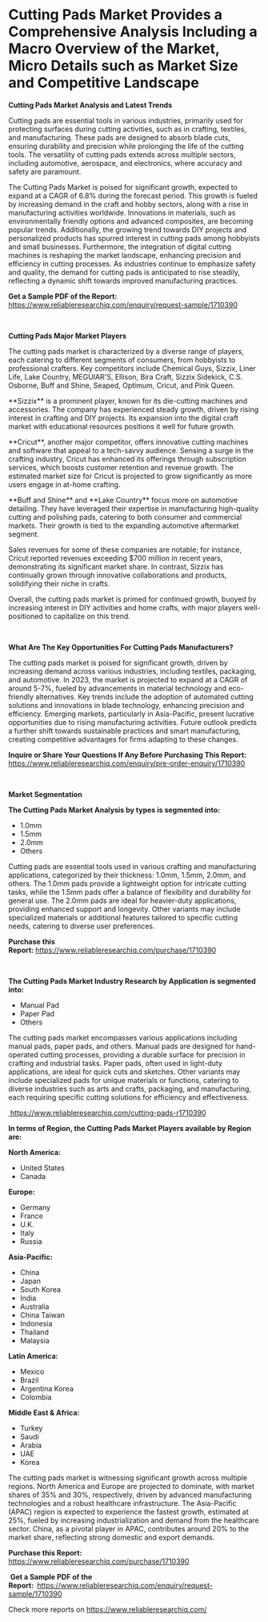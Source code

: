<p><h1>Cutting Pads Market Provides a Comprehensive Analysis Including a Macro Overview of the Market, Micro Details such as Market Size and Competitive Landscape</h1></p><p><strong>Cutting Pads Market Analysis and Latest Trends</strong></p>
<p><p>Cutting pads are essential tools in various industries, primarily used for protecting surfaces during cutting activities, such as in crafting, textiles, and manufacturing. These pads are designed to absorb blade cuts, ensuring durability and precision while prolonging the life of the cutting tools. The versatility of cutting pads extends across multiple sectors, including automotive, aerospace, and electronics, where accuracy and safety are paramount.</p><p>The Cutting Pads Market is poised for significant growth, expected to expand at a CAGR of 6.8% during the forecast period. This growth is fueled by increasing demand in the craft and hobby sectors, along with a rise in manufacturing activities worldwide. Innovations in materials, such as environmentally friendly options and advanced composites, are becoming popular trends. Additionally, the growing trend towards DIY projects and personalized products has spurred interest in cutting pads among hobbyists and small businesses. Furthermore, the integration of digital cutting machines is reshaping the market landscape, enhancing precision and efficiency in cutting processes. As industries continue to emphasize safety and quality, the demand for cutting pads is anticipated to rise steadily, reflecting a dynamic shift towards improved manufacturing practices.</p></p>
<p><strong>Get a Sample PDF of the Report:&nbsp;</strong> <a href="https://www.reliableresearchiq.com/enquiry/request-sample/1710390?utm_campaign=1129&utm_medium=2&utm_source=Github&utm_content=ia&utm_term=07022025&utm_id=cutting-pads">https://www.reliableresearchiq.com/enquiry/request-sample/1710390</a></p>
<p>&nbsp;</p>
<p><strong>Cutting Pads Major Market Players</strong></p>
<p><p>The cutting pads market is characterized by a diverse range of players, each catering to different segments of consumers, from hobbyists to professional crafters. Key competitors include Chemical Guys, Sizzix, Liner Life, Lake Country, MEGUIAR'S, Ellison, Bira Craft, Sizzix Sidekick, C.S. Osborne, Buff and Shine, Seaped, Optimum, Cricut, and Pink Queen.</p><p>**Sizzix** is a prominent player, known for its die-cutting machines and accessories. The company has experienced steady growth, driven by rising interest in crafting and DIY projects. Its expansion into the digital craft market with educational resources positions it well for future growth.</p><p>**Cricut**, another major competitor, offers innovative cutting machines and software that appeal to a tech-savvy audience. Sensing a surge in the crafting industry, Cricut has enhanced its offerings through subscription services, which boosts customer retention and revenue growth. The estimated market size for Cricut is projected to grow significantly as more users engage in at-home crafting.</p><p>**Buff and Shine** and **Lake Country** focus more on automotive detailing. They have leveraged their expertise in manufacturing high-quality cutting and polishing pads, catering to both consumer and commercial markets. Their growth is tied to the expanding automotive aftermarket segment.</p><p>Sales revenues for some of these companies are notable; for instance, Cricut reported revenues exceeding $700 million in recent years, demonstrating its significant market share. In contrast, Sizzix has continually grown through innovative collaborations and products, solidifying their niche in crafts.</p><p>Overall, the cutting pads market is primed for continued growth, buoyed by increasing interest in DIY activities and home crafts, with major players well-positioned to capitalize on this trend.</p></p>
<p>&nbsp;</p>
<p><strong>What Are The Key Opportunities For Cutting Pads Manufacturers?</strong></p>
<p><p>The cutting pads market is poised for significant growth, driven by increasing demand across various industries, including textiles, packaging, and automotive. In 2023, the market is projected to expand at a CAGR of around 5-7%, fueled by advancements in material technology and eco-friendly alternatives. Key trends include the adoption of automated cutting solutions and innovations in blade technology, enhancing precision and efficiency. Emerging markets, particularly in Asia-Pacific, present lucrative opportunities due to rising manufacturing activities. Future outlook predicts a further shift towards sustainable practices and smart manufacturing, creating competitive advantages for firms adapting to these changes.</p></p>
<p><strong>Inquire or Share Your Questions If Any Before Purchasing This Report:</strong> <a href="https://www.reliableresearchiq.com/enquiry/pre-order-enquiry/1710390?utm_campaign=1129&utm_medium=2&utm_source=Github&utm_content=ia&utm_term=07022025&utm_id=cutting-pads">https://www.reliableresearchiq.com/enquiry/pre-order-enquiry/1710390</a></p>
<p>&nbsp;</p>
<p><strong>Market Segmentation</strong></p>
<p><strong>The Cutting Pads Market Analysis by types is segmented into:</strong></p>
<p><ul><li>1.0mm</li><li>1.5mm</li><li>2.0mm</li><li>Others</li></ul></p>
<p><p>Cutting pads are essential tools used in various crafting and manufacturing applications, categorized by their thickness: 1.0mm, 1.5mm, 2.0mm, and others. The 1.0mm pads provide a lightweight option for intricate cutting tasks, while the 1.5mm pads offer a balance of flexibility and durability for general use. The 2.0mm pads are ideal for heavier-duty applications, providing enhanced support and longevity. Other variants may include specialized materials or additional features tailored to specific cutting needs, catering to diverse user preferences.</p></p>
<p><strong>Purchase this Report:&nbsp;</strong><a href="https://www.reliableresearchiq.com/purchase/1710390?utm_campaign=1129&utm_medium=2&utm_source=Github&utm_content=ia&utm_term=07022025&utm_id=cutting-pads">https://www.reliableresearchiq.com/purchase/1710390</a></p>
<p>&nbsp;</p>
<p><strong>The Cutting Pads Market Industry Research by Application is segmented into:</strong></p>
<p><ul><li>Manual Pad</li><li>Paper Pad</li><li>Others</li></ul></p>
<p><p>The cutting pads market encompasses various applications including manual pads, paper pads, and others. Manual pads are designed for hand-operated cutting processes, providing a durable surface for precision in crafting and industrial tasks. Paper pads, often used in light-duty applications, are ideal for quick cuts and sketches. Other variants may include specialized pads for unique materials or functions, catering to diverse industries such as arts and crafts, packaging, and manufacturing, each requiring specific cutting solutions for efficiency and effectiveness.</p></p>
<p><a href="https://www.reliableresearchiq.com/cutting-pads-r1710390?utm_campaign=1129&utm_medium=2&utm_source=Github&utm_content=ia&utm_term=07022025&utm_id=cutting-pads">&nbsp;https://www.reliableresearchiq.com/cutting-pads-r1710390</a></p>
<p><strong>In terms of Region, the Cutting Pads Market Players available by Region are:</strong></p>
<p>
    <p> <strong> North America: </strong>
        <ul>
            <li>United States</li>
            <li>Canada</li>
        </ul>
        </p> 
    <p> <strong> Europe: </strong>
        <ul>
            <li>Germany</li>
            <li>France</li>
            <li>U.K.</li>
            <li>Italy</li>
            <li>Russia</li>
        </ul>
        </p> 
    <p> <strong> Asia-Pacific: </strong>
        <ul>
            <li>China</li>
            <li>Japan</li>
            <li>South Korea</li>
            <li>India</li>
            <li>Australia</li>
            <li>China Taiwan</li>
            <li>Indonesia</li>
            <li>Thailand</li>
            <li>Malaysia</li>
        </ul>
        </p> 
    <p> <strong> Latin America: </strong>
        <ul>
            <li>Mexico</li>
            <li>Brazil</li>
            <li>Argentina Korea</li>
            <li>Colombia</li>
        </ul>
        </p> 
    <p> <strong> Middle East & Africa: </strong>
        <ul>
            <li>Turkey</li>
            <li>Saudi</li>
            <li>Arabia</li>
            <li>UAE</li>
            <li>Korea</li>
        </ul>
    </p>
    </p>
<p><p>The cutting pads market is witnessing significant growth across multiple regions. North America and Europe are projected to dominate, with market shares of 35% and 30%, respectively, driven by advanced manufacturing technologies and a robust healthcare infrastructure. The Asia-Pacific (APAC) region is expected to experience the fastest growth, estimated at 25%, fueled by increasing industrialization and demand from the healthcare sector. China, as a pivotal player in APAC, contributes around 20% to the market share, reflecting strong domestic and export demands.</p></p>
<p><strong>Purchase this Report: </strong><a href="https://www.reliableresearchiq.com/purchase/1710390?utm_campaign=1129&utm_medium=2&utm_source=Github&utm_content=ia&utm_term=07022025&utm_id=cutting-pads">https://www.reliableresearchiq.com/purchase/1710390</a></p>
<p>&nbsp;<strong>Get a Sample PDF of the Report:&nbsp;&nbsp;</strong><a href="https://www.reliableresearchiq.com/enquiry/request-sample/1710390?utm_campaign=1129&utm_medium=2&utm_source=Github&utm_content=ia&utm_term=07022025&utm_id=cutting-pads">https://www.reliableresearchiq.com/enquiry/request-sample/1710390</a></p>
<p><strong></strong></p>
<p>Check more reports on <a href="https://www.reliableresearchiq.com/?utm_campaign=1129&utm_medium=2&utm_source=Github&utm_content=ia&utm_term=07022025&utm_id=cutting-pads">https://www.reliableresearchiq.com/</a></p>